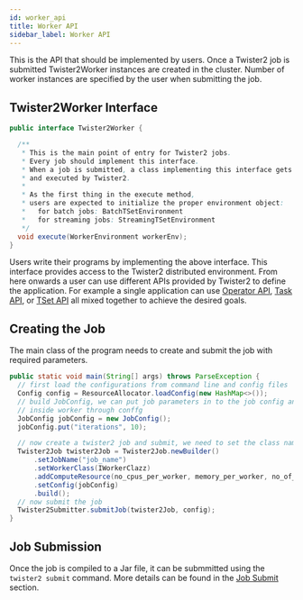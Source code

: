 ```yaml
---
id: worker_api
title: Worker API
sidebar_label: Worker API
---
```


This is the API that should be implemented by users. Once a Twister2 job is submitted Twister2Worker instances are
created in the cluster. Number of worker instances are specified by the user when submitting the job.

## Twister2Worker Interface

```java
public interface Twister2Worker {

  /**
   * This is the main point of entry for Twister2 jobs.
   * Every job should implement this interface.
   * When a job is submitted, a class implementing this interface gets instantiated
   * and executed by Twister2.
   *
   * As the first thing in the execute method,
   * users are expected to initialize the proper environment object:
   *   for batch jobs: BatchTSetEnvironment
   *   for streaming jobs: StreamingTSetEnvironment
   */
  void execute(WorkerEnvironment workerEnv);
}
```

Users write their programs by implementing the above interface. This interface provides access to the
Twister2 distributed environment. From here onwards a user can use different APIs provided by 
Twister2 to define the application. For example a single application can use [Operator API](operator-api.md), [Task API](task-api.md), 
or [TSet API](tset-api.md) all mixed together to achieve the desired goals.

## Creating the Job

The main class of the program needs to create and submit the job with required parameters.

```java
public static void main(String[] args) throws ParseException {
  // first load the configurations from command line and config files
  Config config = ResourceAllocator.loadConfig(new HashMap<>());
  // build JobConfig, we can put job parameters in to the job config and access these
  // inside worker through conffg
  JobConfig jobConfig = new JobConfig();
  jobConfig.put("iterations", 10);

  // now create a twister2 job and submit, we need to set the class name of the IWorker here
  Twister2Job twister2Job = Twister2Job.newBuilder()
      .setJobName("job_name")
      .setWorkerClass(IWorkerClazz)
      .addComputeResource(no_cpus_per_worker, memory_per_worker, no_of_workers)
      .setConfig(jobConfig)
      .build();
  // now submit the job
  Twister2Submitter.submitJob(twister2Job, config);
}
```

## Job Submission 

Once the job is compiled to a Jar file, it can be submmitted using the ```twister2 submit``` command.
More details can be found in the [Job Submit](../deployment/job-submit.md) section.